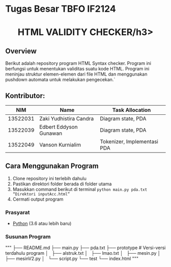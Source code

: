 # Tugas Besar TBFO IF2124
<p align="center">
    <h1 align="center">HTML VALIDITY CHECKER/h3>
</p>

## Overview
Berikut adalah repository program HTML Syntax checker. Program ini berfungsi untuk menentukan validitas suatu kode HTML. Program ini meninjau struktur elemen-elemen dari file HTML dan menggunakan pushdown automata untuk melakukan pengecekan.`

## Kontributor:
| NIM      | Name                      | Task Allocation  |
| -------- | ------------------------- | ---------------- |
| 13522031 | Zaki Yudhistira Candra        | Diagram state, PDA    |
| 13522039 | Edbert Eddyson Gunawan             | Diagram state, PDA              |
| 13522049 | Vanson Kurnialim | Tokenizer, Implementasi PDA |

## Cara Menggunakan Program
1. Clone repository ini terlebih dahulu
2. Pastikan direktori folder berada di folder utama
3. Masukkan command berikut di terminal
`python main.py pda.txt “Direktori inputAcc.html”`
5. Cermati output program

### Prasyarat

- [Python](https://www.python.org/) (3.6 atau lebih baru)

### Susunan Program

"""
├── README.md
├── main.py
├── pda.txt
├── prototype # Versi-versi terdahulu program
│   ├── alstruk.txt
│   ├── lmao.txt
│   ├── mesin.py
│   ├── mesinV2.py
│   └── script.py
└── test
    └── index.html
"""
